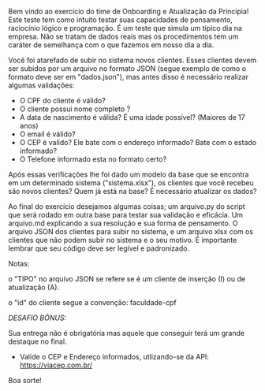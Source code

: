 Bem vindo ao exercício do time de Onboarding e Atualização da Principia! Este teste tem como intuito testar suas capacidades de pensamento, raciocínio lógico e programação. É um teste que simula um típico dia na empresa. Não se tratam de dados reais mas os procedimentos tem um caráter de semelhança com o que fazemos em nosso dia a dia. 

Você foi atarefado de subir no sistema novos clientes. Esses clientes devem ser subidos por um arquivo no formato JSON (segue exemplo de como o formato deve ser em "dados.json"), mas antes disso é necessário realizar algumas validações: 

- O CPF do cliente é válido?
- O cliente possui nome completo ?
- A data de nascimento é válida? É uma idade possível? (Maiores de 17 anos)
- O email é válido?
- O CEP é valido? Ele bate com o endereço informado? Bate com o estado informado?
- O Telefone informado esta no formato certo?

Após essas verificações lhe foi dado um modelo da base que se encontra em um determinado sistema ("sistema.xlsx"), os clientes que você recebeu são novos clientes? Quem já está na base? É necessário atualizar os dados? 

Ao final do exercício desejamos algumas coisas; um arquivo.py do script que será rodado em outra base para testar sua validação e eficácia. Um arquivo.md explicando a sua resolução e sua forma de pensamento. O arquivo JSON dos clientes para subir no sistema, e um arquivo xlsx com os clientes que não podem subir no sistema e o seu motivo. É importante lembrar que seu código deve ser legível e padronizado.

Notas:

o "TIPO" no arquivo JSON se refere se é um cliente de inserção (I) ou de atualização (A).

o "id" do cliente segue a convenção: faculdade-cpf

*DESAFIO BÔNUS:*

Sua entrega não é obrigatória mas aquele que conseguir terá um grande destaque no final. 

- Valide o CEP e Endereço informados, utlizando-se da API: https://viacep.com.br/

Boa sorte!

